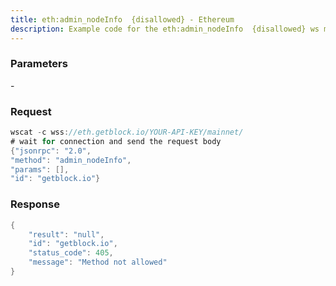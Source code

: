 ```yaml
---
title: eth:admin_nodeInfo  {disallowed} - Ethereum
description: Example code for the eth:admin_nodeInfo  {disallowed} ws method. Сomplete guide on how to use eth:admin_nodeInfo  {disallowed} ws in GetBlock.io Web3 documentation.
---
```


### Parameters


\-

### Request

``` java
wscat -c wss://eth.getblock.io/YOUR-API-KEY/mainnet/ 
# wait for connection and send the request body 
{"jsonrpc": "2.0",
"method": "admin_nodeInfo",
"params": [],
"id": "getblock.io"}
```

###  Response

``` java
{
    "result": "null",
    "id": "getblock.io",
    "status_code": 405,
    "message": "Method not allowed"
}
```

